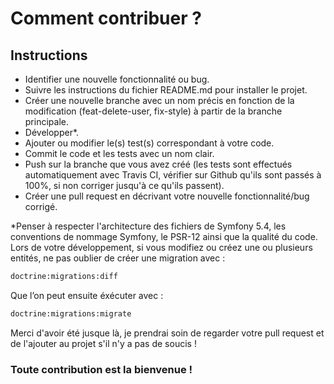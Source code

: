 # Comment contribuer ?

## Instructions

- Identifier une nouvelle fonctionnalité ou bug.
- Suivre les instructions du fichier README.md pour installer le projet.
- Créer une nouvelle branche avec un nom précis en fonction de la modification (feat-delete-user, fix-style) à partir de la branche principale.
- Développer*.
- Ajouter ou modifier le(s) test(s) correspondant à votre code.
- Commit le code et les tests avec un nom clair.
- Push sur la branche que vous avez créé (les tests sont effectués automatiquement avec Travis CI, vérifier sur Github qu'ils sont passés à 100%, si non corriger jusqu'à ce qu'ils passent).
- Créer une pull request en décrivant votre nouvelle fonctionnalité/bug corrigé.

*Penser à respecter l'architecture des fichiers de Symfony 5.4, les conventions de nommage Symfony, le PSR-12 ainsi que la qualité du code.
Lors de votre développement, si vous modifiez ou créez une ou plusieurs entités, ne pas oublier de créer une migration avec :

```bash
doctrine:migrations:diff
```

Que l’on peut ensuite éxécuter avec :

```bash
doctrine:migrations:migrate
```

Merci d'avoir été jusque là, je prendrai soin de regarder votre pull request et de l'ajouter au projet s'il n'y a pas de soucis !

### Toute contribution est la bienvenue !
